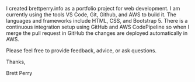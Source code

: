 I created brettperry.info as a portfolio project for web development. I
am currently using the tools VS Code, Git, Github, and AWS to build it. 
The languages and frameworks include HTML, CSS, and Bootstrap 5. There 
is a continuous integration setup using GitHub and AWS CodePipeline so 
when I merge the pull request in GitHub the changes are deployed 
automatically in AWS.

Please feel free to provide feedback, advice, or ask questions.

Thanks,

Brett Perry
